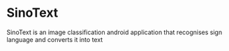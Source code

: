 # SinoText
SinoText is an image classification android application that recognises sign language and converts it into text
